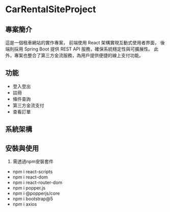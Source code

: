 # CarRentalSiteProject
## 專案簡介
這是一個租車網站的實作專案，
前端使用 React 架構實現互動式使用者界面，
後端則採用 Spring Boot 提供 REST API 服務，確保系統穩定性與可擴展性。
此外，專案也整合了第三方金流服務，為用戶提供便捷的線上支付功能。
## 功能
* 登入登出
* 註冊
* 條件查詢
* 第三方金流支付
* 查看訂單
## 系統架構
## 安裝與使用
1. 需透過npm安裝套件
* npm i react-scripts
* npm i react-dom
* npm i react-router-dom
* npm i popper.js
* npm i @popperjs/core
* npm i bootstrap@5
* npm i axios
